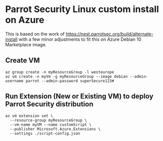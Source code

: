 # Parrot Security Linux custom install on Azure 

This is based on the work of https://nest.parrotsec.org/build/alternate-install with a few minor adjustments to fit this on Azure Debian 10 Marketplace image. 

## Create VM 
``` 
az group create -n myResourceGroup -l westeurope
az vm create -n myVm -g myResourceGroup --image debian --admin-username parrot --admin-password superSecure123#
``` 

## Run Extension (New or Existing VM) to deploy Parrot Security distribution
```
az vm extension set \
  --resource-group myResourceGroup \
  --vm-name myVM --name customScript \
  --publisher Microsoft.Azure.Extensions \
  --settings ./script-config.json
```